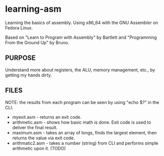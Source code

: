 # learning-asm
Learning the basics of assembly. Using x86_64 with the GNU Assembler on Fedora Linux. 

Based on "Learn to Program with Assembly" by Bartlett and "Programming From the 
Ground Up" by Bruno.

## PURPOSE
Understand more about registers, the ALU, memory management, etc., by getting my hands dirty. 

## FILES

NOTE: the results from each program can be seen by using "echo $?" in the CLI.

* myexit.asm - returns an exit code.
* arithmetic.asm - shows how basic math is done. Exit code is used to deliver the final result.
* maximum.asm - takes an array of longs, finds the largest element, then returns the value via exit code.
* arithmatic2.asm - takes a number (string) from CLI and performs simple arithmetic upon it. (TODO)
  
